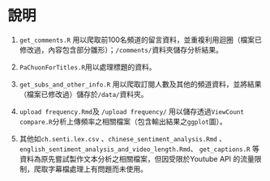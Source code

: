 # 說明

1. `get_comments.R` 用以爬取前100名頻道的留言資料，並重複利用迴圈（檔案已修改過，內容包含部分雛形）；`/comments/`資料夾儲存分析結果。


2. `PaChuonForTitles.R`用以處理標題的資料。
  
3. `get_subs_and_other_info.R` 用以爬取訂閱人數及其他的頻道資料，並將結果（檔案已修改過）儲存於`/data/`資料夾。

4. `upload frequency.Rmd`及 `/upload frequency/` 用以儲存透過`ViewCount compare.R`分析上傳頻率之相關檔案（包含輸出結果之`ggplot`圖）。

5. 其他如`ch.senti.lex.csv` 、`chinese_sentiment_analysis.Rmd` 、`english_sentiment_analysis_and_video_length.Rmd`、 `get_captions.R` 等資料為原先嘗試製作文本分析之相關檔案，但因受限於Youtube API 的流量限制，爬取字幕檔處理上有問題而未使用。

